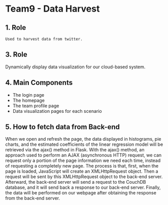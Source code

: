 # Team9 - Data Harvest

## 1. Role
    Used to harvest data from twitter.

 
 
## 3. Role
Dynamically display data visualization for our cloud-based system.

## 4. Main Components
- The login page
- The homepage
- The team profile page
- Data visualization pages for each scenario

## 5. How to fetch data from Back-end
When we open and refresh the page, the data displayed in histograms, pie charts, and the estimated coefficients of the linear regression model will be retrieved via the ajax() method in Flask. With the ajax() method, an approach used to perform an AJAX (asynchronous HTTP) request, we can request only a portion of the page information we need each time, instead of requesting a completely new page. The process is that, first, when the page is loaded, JavaScript will create an XMLHttpRequest object. Then a request will be sent by this XMLHttpRequest object to the back-end server. Afterward, the back-end server will send a request to the CouchDB database, and it will send back a response to our back-end server. Finally, the data will be performed on our webpage after obtaining the response from the back-end server. 
